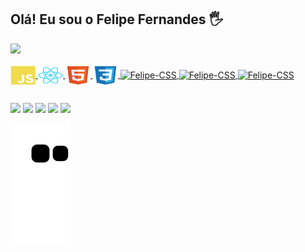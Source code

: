 
## Olá! Eu sou o Felipe Fernandes 🖐️
<div align="left">
  <a href="https://github.com/ffernandescs">
  <img height="180em" src="https://github-readme-stats.vercel.app/api?username=ffernandescs&show_icons=true&theme=dracula"/>
  
</div>
<div style="display: inline_block"><br>
  <img align="center" alt="Felipe-Js" height="30" width="40" src="https://raw.githubusercontent.com/devicons/devicon/master/icons/javascript/javascript-plain.svg">
  <img align="center" alt="Felipe-React" height="30" width="40" src="https://raw.githubusercontent.com/devicons/devicon/master/icons/react/react-original.svg">
  <img align="center" alt="Felipe-HTML" height="30" width="40" src="https://raw.githubusercontent.com/devicons/devicon/master/icons/html5/html5-original.svg">
  <img align="center" alt="Felipe-CSS" height="30" width="40" src="https://raw.githubusercontent.com/devicons/devicon/master/icons/css3/css3-original.svg">
  <img align="center" alt="Felipe-CSS" height="30" width="40" src="https://user-images.githubusercontent.com/83374517/167104013-cb4b9ea0-212e-4f69-8901-2a2061f8960b.png">
  <img align="center" alt="Felipe-CSS" height="30" width="40" src="https://user-images.githubusercontent.com/83374517/167104159-f5f6c79a-a158-4180-bc55-392df580b278.png">
  <img align="center" alt="Felipe-CSS" height="30" width="40" src="https://firebase.google.cn/images/brand-guidelines/logo-vertical.png?hl=pt-br">
</div>
  
  ##
 
<div> 
  <a href="https://api.whatsapp.com/send?phone=5581982294247" target="_blank"><img src="https://img.shields.io/badge/WhatsApp-25D366?style=for-the-badge&logo=whatsapp&logoColor=white" target="_blank"></a>
  <a href="https://instagram.com/felipe.fernandes.cs" target="_blank"><img src="https://img.shields.io/badge/-Instagram-%23E4405F?style=for-the-badge&logo=instagram&logoColor=white" target="_blank"></a>
 <a href="https://discord.gg/wagxzStdcR" target="_blank"><img src="https://img.shields.io/badge/Discord-7289DA?style=for-the-badge&logo=discord&logoColor=white" target="_blank"></a> 
  <a href = "mailto:f.fernandescs@gmail.com"><img src="https://img.shields.io/badge/-Gmail-%23333?style=for-the-badge&logo=gmail&logoColor=white" target="_blank"></a>
  <a href="https://www.linkedin.com/in/felipefcs/" target="_blank"><img src="https://img.shields.io/badge/-LinkedIn-%230077B5?style=for-the-badge&logo=linkedin&logoColor=white" target="_blank"></a> 
 
  ![Snake animation](https://github.com/rafaballerini/rafaballerini/blob/output/github-contribution-grid-snake.svg)
 
</div>
